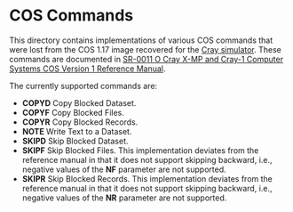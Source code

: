 # COS Commands
This directory contains implementations of various COS commands that were lost from the
COS 1.17 image recovered for the [Cray simulator](https://github.com/andrastantos/cray-sim).
These commands are documented in [SR-0011 O Cray X-MP and Cray-1 Computer Systems COS Version
1 Reference Manual](http://www.bitsavers.org/pdf/cray/COS/SR-0011-O-CRAY_XMP_and_CRAY_1_Computer_Systems-COS_Version_1_Reference_Manual-May_1987.OCR.pdf).

The currently supported commands are:

- __COPYD__ Copy Blocked Dataset.
- __COPYF__ Copy Blocked Files.
- __COPYR__ Copy Blocked Records.
- __NOTE__ Write Text to a Dataset.
- __SKIPD__ Skip Blocked Dataset.
- __SKIPF__ Skip Blocked Files. This implementation deviates from the reference manual in that it does not support skipping backward, i.e., negative values of the __NF__ parameter are not supported.
- __SKIPR__ Skip Blocked Records. This implementation deviates from the reference manual in that it does not support skipping backward, i.e., negative values of the __NR__ parameter are not supported.
